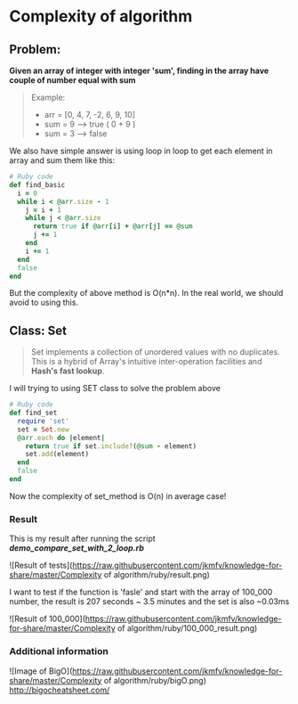 # Complexity of algorithm

## Problem:
**Given an array of integer with integer 'sum', finding in the array have couple of number equal with sum**
> Example:
> - arr = [0, 4, 7, -2, 6, 9, 10]
> - sum = 9 --> true ( 0 + 9 )
> - sum = 3 --> false

We also have simple answer is using loop in loop to get each element in array and sum them like this:
```ruby
# Ruby code
def find_basic
  i = 0
  while i < @arr.size - 1
    j = i + 1
    while j < @arr.size
      return true if @arr[i] + @arr[j] == @sum
      j += 1
    end
    i += 1
  end
  false
end
```
But the complexity of above method is O(n*n). In the real world, we should avoid to using this.

## Class: Set
> Set implements a collection of unordered values with no duplicates. This is a hybrid of Array's intuitive inter-operation facilities and **Hash's fast lookup**.

I will trying to using SET class to solve the problem above

```ruby
# Ruby code
def find_set
  require 'set'
  set = Set.new
  @arr.each do |element|
    return true if set.include?(@sum - element)
    set.add(element)
  end
  false
end
```
Now the complexity of set_method is O(n) in average case!

### Result
This is my result after running the script __*demo_compare_set_with_2_loop.rb*__

![Result of tests](https://raw.githubusercontent.com/jkmfv/knowledge-for-share/master/Complexity of algorithm/ruby/result.png)

I want to test if the function is 'fasle' and start with the array of 100_000 number, the result is 207 seconds ~ 3.5 minutes and the set is also ~0.03ms

![Result of 100_000](https://raw.githubusercontent.com/jkmfv/knowledge-for-share/master/Complexity of algorithm/ruby/100_000_result.png)


### Additional information
![Image of BigO](https://raw.githubusercontent.com/jkmfv/knowledge-for-share/master/Complexity of algorithm/ruby/bigO.png)
http://bigocheatsheet.com/
